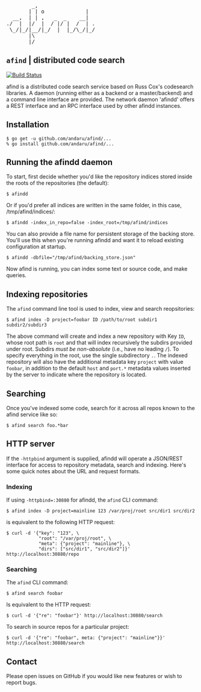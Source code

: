 <pre>
        _,
       | | o             |
  __,  | | ,   _  _    __|
./  |  |/  |  / |/ |  /  | .
 \_/|_/|__/|_/  |  |_/\_/|_/
       |\
       |/
</pre>

`afind` | distributed code search
---------------------------------
[![Build Status](https://travis-ci.org/andaru/afind.svg?branch=develop)](https://travis-ci.org/andaru/afind)
 
afind is a distributed code search service based on Russ Cox's
codesearch libraries.  A daemon (running either as a backend
or a master/backend) and a command line interface are provided. The
network daemon 'afindd' offers a REST interface and an RPC
interface used by other afindd instances.

Installation
------------

    $ go get -u github.com/andaru/afind/...
    % go install github.com/andaru/afind/...

Running the afindd daemon
-------------------------
To start, first decide whether you'd like the repository indices
stored inside the roots of the repositories (the default):

    $ afindd

Or if you'd prefer all indices are written in the same folder, in this case, /tmp/afind/indices/:

    $ afindd -index_in_repo=false -index_root=/tmp/afind/indices

You can also provide a file name for persistent storage of the backing store. You'll use this when
you're running afindd and want it to reload existing configuration at startup.

    $ afindd -dbfile="/tmp/afind/backing_store.json"

Now afind is running, you can index some text or source code, and make queries.

Indexing repositories
---------------------

The `afind` command line tool is used to index, view and search reopsitories:

    $ afind index -D project=foobar ID /path/to/root subdir1 subdir2/subdir3

The above command will create and index a new repository with Key
`ID`, whose root path is `root` and that will index recursively the
subdirs provided under root. Subdirs *must be non-absolute* (i.e.,
have no leading `/`). To specify everything in the root, use the
single subdirectory `.`.  The indexed repository will also have the
additional metadata key `project` with value `foobar`, in addition
to the default `host` and `port.*` metadata values inserted by the
server to indicate where the repository is located.

Searching
---------
Once you've indexed some code, search for it across all repos known to
the afind service like so:

    $ afind search foo.*bar

HTTP server
-----------
If the `-httpbind` argument is supplied, afindd will operate a JSON/REST
interface for access to repository metadata, search and indexing.
Here's some quick notes about the URL and request formats.

### Indexing

If using `-httpbind=:30880` for afindd, the `afind` CLI command:

    $ afind index -D project=mainline 123 /var/proj/root src/dir1 src/dir2

is equivalent to the following HTTP request:

    $ curl -d '{"key": "123", \
                "root": "/var/proj/root", \
                "meta": {"project": "mainline"}, \
                "dirs": ["src/dir1", "src/dir2"]}' http://localhost:30880/repo

### Searching

The `afind` CLI command:

    $ afind search foobar

Is equivalent to the HTTP request:

    $ curl -d '{"re": "foobar"}' http://localhost:30880/search
    
To search in source repos for a particular project:

    $ curl -d '{"re": "foobar", meta: {"project": "mainline"}}' http://localhost:30880/search


Contact
-------
Please open issues on GitHub if you would like new features or wish to report bugs.
